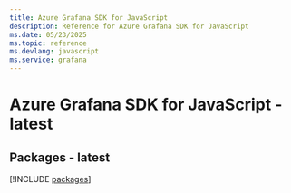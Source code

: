 ```yaml
---
title: Azure Grafana SDK for JavaScript
description: Reference for Azure Grafana SDK for JavaScript
ms.date: 05/23/2025
ms.topic: reference
ms.devlang: javascript
ms.service: grafana
---
```

# Azure Grafana SDK for JavaScript - latest
## Packages - latest
[!INCLUDE [packages](grafana-index.md)]